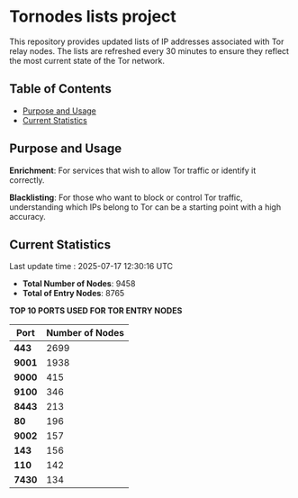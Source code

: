 # Tornodes lists project

This repository provides updated lists of IP addresses associated with Tor relay nodes. The lists are refreshed every 30 minutes to ensure they reflect the most current state of the Tor network.

## Table of Contents

- [Purpose and Usage](#purpose-and-usage)
- [Current Statistics](#current-statistics)


## Purpose and Usage

**Enrichment**: For services that wish to allow Tor traffic or identify it correctly.

**Blacklisting**: For those who want to block or control Tor traffic, understanding which IPs belong to Tor can be a starting point with a high accuracy.

## Current Statistics

Last update time : 2025-07-17 12:30:16 UTC

- **Total Number of Nodes**: 9458
- **Total of Entry Nodes**: 8765

**TOP 10 PORTS USED FOR TOR ENTRY NODES**

| **Port** | **Number of Nodes** |
|------|-----------------|
| **443**   | 2699  |
| **9001**   | 1938  |
| **9000**   | 415  |
| **9100**   | 346  |
| **8443**   | 213  |
| **80**   | 196  |
| **9002**   | 157  |
| **143**   | 156  |
| **110**   | 142  |
| **7430**   | 134  |

